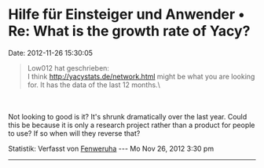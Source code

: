 Hilfe für Einsteiger und Anwender • Re: What is the growth rate of Yacy?
========================================================================

Date: 2012-11-26 15:30:05

> <div>
>
> Low012 hat geschrieben:\
> I think <http://yacystats.de/network.html> might be what you are
> looking for. It has the data of the last 12 months.\
>
> </div>

\
\
Not looking to good is it? It\'s shrunk dramatically over the last year.
Could this be because it is only a research project rather than a
product for people to use? If so when will they reverse that?

Statistik: Verfasst von
[Fenweruha](http://forum.yacy-websuche.de/memberlist.php?mode=viewprofile&u=870)
--- Mo Nov 26, 2012 3:30 pm

------------------------------------------------------------------------
